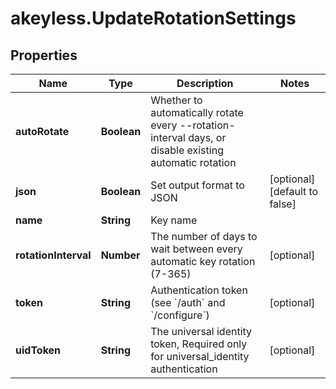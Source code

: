 # akeyless.UpdateRotationSettings

## Properties

Name | Type | Description | Notes
------------ | ------------- | ------------- | -------------
**autoRotate** | **Boolean** | Whether to automatically rotate every --rotation-interval days, or disable existing automatic rotation | 
**json** | **Boolean** | Set output format to JSON | [optional] [default to false]
**name** | **String** | Key name | 
**rotationInterval** | **Number** | The number of days to wait between every automatic key rotation (7-365) | [optional] 
**token** | **String** | Authentication token (see &#x60;/auth&#x60; and &#x60;/configure&#x60;) | [optional] 
**uidToken** | **String** | The universal identity token, Required only for universal_identity authentication | [optional] 


